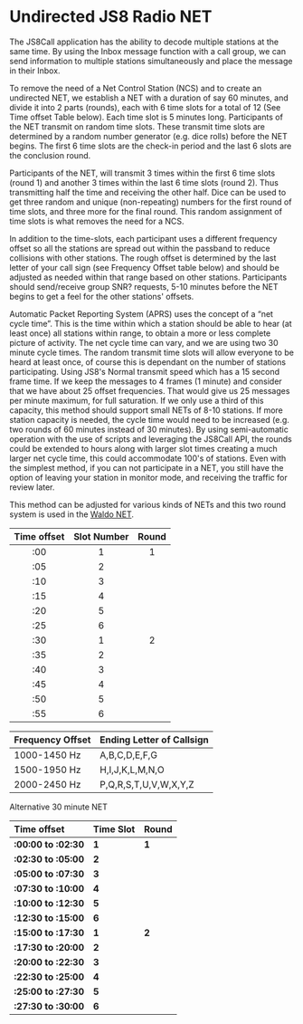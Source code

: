 # **Undirected JS8 Radio NET**

The JS8Call application has the ability to decode multiple stations at the same time. By using the Inbox message function with a call group, we can send information to multiple stations simultaneously and place the message in their Inbox.

To remove the need of a Net Control Station (NCS) and to create an undirected NET, we establish a NET with a duration of say 60 minutes, and divide it into 2 parts (rounds), each with 6 time slots for a total of 12 (See Time offset Table below). Each time slot is 5 minutes long. Participants of the NET transmit on random time slots. These transmit time slots are determined by a random number generator (e.g. dice rolls) before the NET begins. The first 6 time slots are the check-in period and the last 6 slots are the conclusion round. 

Participants of the NET, will transmit 3 times within the first 6 time slots (round 1\) and another 3 times within the last 6 time slots (round 2). Thus transmitting half the time and receiving the other half. Dice can be used to get three random and unique (non-repeating) numbers for the first round of time slots, and three more for the final round. This random assignment of time slots is what removes the need for a NCS.

In addition to the time-slots, each participant uses a different frequency offset so all the stations are spread out within the passband to reduce collisions with other stations. The rough offset is determined by the last letter of your call sign (see Frequency Offset table below) and should be adjusted as needed within that range based on other stations. Participants should send/receive group SNR? requests, 5-10 minutes before the NET begins to get a feel for the other stations' offsets.

Automatic Packet Reporting System (APRS) uses the concept of a “net cycle time”. This is the time within
which a station should be able to hear (at least once) all stations
within range, to obtain a more or less complete picture of activity.
The net cycle time can vary, and we are using two 30 minute cycle times. The random transmit time slots will allow everyone to be heard at least once, of course this is dependant on the number of stations participating.
Using JS8's Normal transmit speed which has a 15 second frame time. If we keep the messages to 4 frames (1 minute) and consider that we have about 25 offset frequencies. That would give us 25 messages per minute maximum, for full saturation. If we only use a third of this capacity, this method should support small NETs of 8-10 stations. If more station capacity is needed, the cycle time would need to be increased (e.g. two rounds of 60 minutes instead of 30 minutes). By using semi-automatic operation with the use of scripts and leveraging the JS8Call API, the rounds could be extended to hours along with larger slot times creating a much larger net cycle time, this could accommodate 100's of stations. Even with the simplest method, if you can not participate in a NET, you still have the option of leaving your station in monitor mode, and receiving the traffic for review later.
  
This method can be adjusted for various kinds of NETs and this two round system is used in the [Waldo NET](./waldo_net.md).


| Time offset | Slot Number | Round |
| :---: | :---: | :---: |
| :00 | 1 | 1 |
| :05 | 2 |  |
| :10 | 3 |  |
| :15 | 4 |  |
| :20 | 5 |  |
| :25 | 6 |  |
| :30 | 1 | 2 |
| :35 | 2 |  |
| :40 | 3 |  |
| :45 | 4 |  |
| :50 | 5 |  |
| :55 | 6 |  |

| Frequency Offset | Ending Letter of Callsign |
| :---- | ----- |
| 1000-1450 Hz | A,B,C,D,E,F,G |
| 1500-1950 Hz | H,I,J,K,L,M,N,O |
| 2000-2450 Hz | P,Q,R,S,T,U,V,W,X,Y,Z |

Alternative 30 minute NET 

| Time offset | Time Slot | Round |
| :---- | :---- | :---- |
| **:00:00 to :02:30** | **1** | **1** |
| **:02:30 to :05:00** | **2** |  |
| **:05:00 to :07:30** | **3** |  |
| **:07:30 to :10:00** | **4** |  |
| **:10:00 to :12:30** | **5** |  |
| **:12:30 to :15:00** | **6** |  |
| **:15:00 to :17:30** | **1** | **2** |
| **:17:30 to :20:00** | **2** |  |
| **:20:00 to :22:30** | **3** |  |
| **:22:30 to :25:00** | **4** |  |
| **:25:00 to :27:30** | **5** |  |
| **:27:30 to :30:00** | **6** |  |
